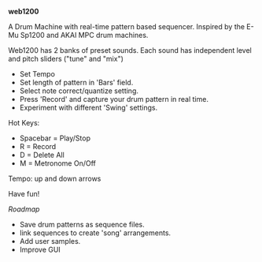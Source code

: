 **web1200**

A Drum Machine with real-time pattern based sequencer. Inspired by the E-Mu Sp1200 and AKAI MPC drum machines.

Web1200 has 2 banks of preset sounds. 
Each sound has independent level and pitch sliders ("tune" and "mix")

- Set Tempo
- Set length of pattern in 'Bars' field.
- Select note correct/quantize setting.
- Press 'Record' and capture your drum pattern in real time.
- Experiment with different 'Swing' settings.

Hot Keys:
- Spacebar = Play/Stop
- R = Record
- D = Delete All
- M = Metronome On/Off

Tempo: up and down arrows 


Have fun!

_Roadmap_
- Save drum patterns as sequence files.
- link sequences to create 'song' arrangements.
- Add user samples.
- Improve GUI
  
